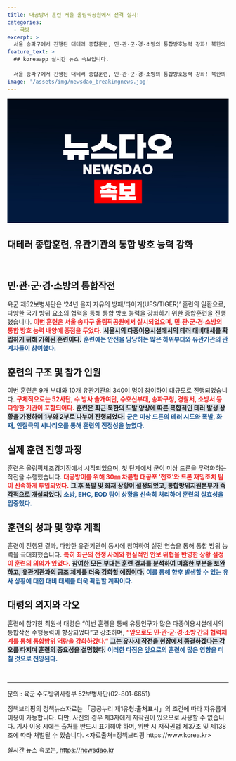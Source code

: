```yaml
---
title: 대공방어 훈련 서울 올림픽공원에서 전격 실시!
categories:
  - 국방
excerpt: >
  서울 송파구에서 진행된 대테러 종합훈련, 민·관·군·경·소방의 통합방호능력 강화! 북한의 위협을 고려한 현실적 상황 대비 훈련에 340명 참여. 유동인구 많은 장소에서의 대처 능력은 어떻게 향상될까? 클릭하고 현장 속으로 들어가 보세요!
feature_text: >
  ## koreaapp 실시간 뉴스 속보입니다.

  서울 송파구에서 진행된 대테러 종합훈련, 민·관·군·경·소방의 통합방호능력 강화! 북한의 위협을 고려한 현실적 상황 대비 훈련에 340명 참여. 유동인구 많은 장소에서의 대처 능력은 어떻게 향상될까? 클릭하고 현장 속으로 들어가 보세요!
image: '/assets/img/newsdao_breakingnews.jpg'
---
```


<p><img src="/assets/img/newsdao_breakingnews.jpg" alt="koreaapp 속보" /></p>

<h2 data-ke-size="size48">대테러 종합훈련, 유관기관의 통합 방호 능력 강화</h2>

<p data-ke-size="size16">&nbsp;</p>

<h2 data-ke-size="size26">민·관·군·경·소방의 통합작전</h2>

<p data-ke-size="size16">육군 제52보병사단은 ‘24년 을지 자유의 방패/타이거(UFS/TIGER)’ 훈련의 일환으로, 다양한 국가 방위 요소의 협력을 통해 통합 방호 능력을 강화하기 위한 종합훈련을 진행했습니다. <b><span style="color: #ee2323;">이번 훈련은 서울 송파구 올림픽공원에서 실시되었으며, 민·관·군·경·소방의 통합 방호 능력 배양에 중점을 두었다.</span></b> <b><span style="background-color: #21538527;">서울시의 다중이용시설에서의 테러 대비태세를 확립하기 위해 기획된 훈련이다.</span></b> <b><span style="color: #1a5490;">훈련에는 안전을 담당하는 많은 하위부대와 유관기관의 관계자들이 참여했다.</span></b></p>

<h2 data-ke-size="size26">훈련의 구조 및 참가 인원</h2>

<p data-ke-size="size16">이번 훈련은 9개 부대와 10개 유관기관의 340여 명이 참여하여 대규모로 진행되었습니다. <b><span style="color: #ee2323;">구체적으로는 52사단, 수 방사 솔개여단, 수호신부대, 송파구청, 경찰서, 소방서 등 다양한 기관이 포함되어다.</span></b> <b><span style="background-color: #21538527;">훈련은 최근 북한의 도발 양상에 따른 복합적인 테러 발생 상황을 가정하여 1부와 2부로 나누어 진행되었다.</span></b> <b><span style="color: #1a5490;">군은 미상 드론의 테러 시도와 폭발, 화재, 인질극의 시나리오를 통해 훈련의 진정성을 높였다.</span></b></p>

<h2 data-ke-size="size26">실제 훈련 진행 과정</h2>

<p data-ke-size="size16">훈련은 올림픽체조경기장에서 시작되었으며, 첫 단계에서 군이 미상 드론을 무력화하는 작전을 수행했습니다. <b><span style="color: #ee2323;">대공방어를 위해 30㎜ 차륜형 대공포 ‘천호’와 드론 재밍조치 팀이 신속하게 투입되었다.</span></b> <b><span style="background-color: #21538527;">그 후 폭발 및 화재 상황이 설정되었고, 통합방위지원본부가 즉각적으로 개설되었다.</span></b> <b><span style="color: #1a5490;">소방, EHC, EOD 팀이 상황을 신속히 처리하며 훈련의 실효성을 입증했다.</span></b></p>

<h2 data-ke-size="size26">훈련의 성과 및 향후 계획</h2>

<p data-ke-size="size16">훈련이 진행된 결과, 다양한 유관기관이 동시에 참여하여 실전 연습을 통해 통합 방위 능력을 극대화했습니다. <b><span style="color: #ee2323;">특히 최근의 전쟁 사례와 현실적인 안보 위협을 반영한 상황 설정이 훈련의 의의가 있었다.</span></b> <b><span style="background-color: #21538527;">참여한 모든 부대는 훈련 결과를 분석하여 미흡한 부분을 보완하고, 유관기관과의 공조 체계를 더욱 강화할 예정이다.</span></b> <b><span style="color: #1a5490;">이를 통해 향후 발생할 수 있는 유사 상황에 대한 대비 태세를 더욱 확립할 계획이다.</span></b></p>

<h2 data-ke-size="size26">대령의 의지와 각오</h2>

<p data-ke-size="size16">훈련에 참가한 최원석 대령은 “이번 훈련을 통해 유동인구가 많은 다중이용시설에서의 통합작전 수행능력이 향상되었다”고 강조하며, <b><span style="color: #ee2323;">“앞으로도 민·관·군·경·소방 간의 협력체계를 통해 통합방위 역량을 강화하겠다.”</span></b> <b><span style="background-color: #21538527;">그는 유사시 작전을 현장에서 종결하겠다는 각오를 다지며 훈련의 중요성을 설명했다.</span></b> <b><span style="color: #1a5490;">이러한 다짐은 앞으로의 훈련에 많은 영향을 미칠 것으로 전망된다.</span></b></p>

<p data-ke-size="size16">&nbsp;</p>

<hr>

<p data-ke-size="size16">문의 : 육군 수도방위사령부 52보병사단(02-801-6651)</p>

<p data-ke-size="size16">정책브리핑의 정책뉴스자료는 「공공누리 제1유형:출처표시」의 조건에 따라 자유롭게 이용이 가능합니다. 다만, 사진의 경우 제3자에게 저작권이 있으므로 사용할 수 없습니다. 기사 이용 시에는 출처를 반드시 표기해야 하며, 위반 시 저작권법 제37조 및 제138조에 따라 처벌될 수 있습니다. <자료출처=정책브리핑 https://www.korea.kr></p>
실시간 뉴스 속보는, <a href="https://newsdao.kr" rel="dofollow">https://newsdao.kr</a>


